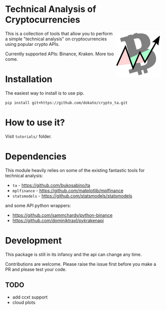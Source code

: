 Technical Analysis of Cryptocurrencies
======================================

<img src="images/logo.svg" align="right" alt="CryptoTAlogo" width="150" />

This is a collection of tools that allow you to perform a simple
"technical analysis" on cryptocurrencies using popular crypto APIs.

Currently supported APIs: Binance, Kraken. More too come.

# Installation

The easiest way to install is to use pip.

```
pip install git+https://github.com/dokato/crypto_ta.git
```

# How to use it?

Visit `tutorials/` folder.

# Dependencies

This module heavily relies on some of the existing fantastic tools
for technical analysis:

- `ta` - https://github.com/bukosabino/ta
- `mplfinance` - https://github.com/matplotlib/mplfinance
- `statsmodels` - https://github.com/statsmodels/statsmodels

and some API python wrappers:

- https://github.com/sammchardy/python-binance
- https://github.com/dominiktraxl/pykrakenapi

# Development

This package is still in its infancy and the api can change any time.

Contributions are welcome. Please raise the issue first before you make a PR and please test your code.

## TODO

- add ccxt support
- cloud plots